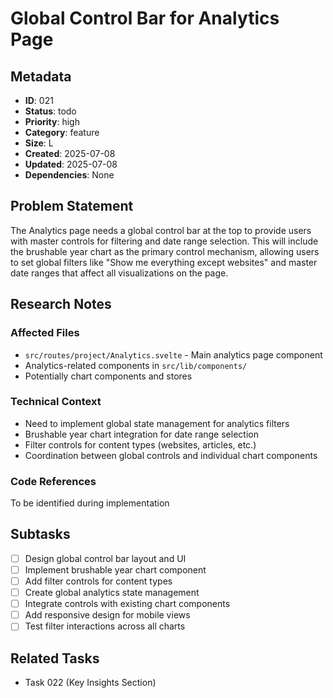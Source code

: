 # Global Control Bar for Analytics Page

## Metadata
- **ID**: 021
- **Status**: todo
- **Priority**: high
- **Category**: feature
- **Size**: L
- **Created**: 2025-07-08
- **Updated**: 2025-07-08
- **Dependencies**: None

## Problem Statement
The Analytics page needs a global control bar at the top to provide users with master controls for filtering and date range selection. This will include the brushable year chart as the primary control mechanism, allowing users to set global filters like "Show me everything except websites" and master date ranges that affect all visualizations on the page.

## Research Notes
### Affected Files
- `src/routes/project/Analytics.svelte` - Main analytics page component
- Analytics-related components in `src/lib/components/`
- Potentially chart components and stores

### Technical Context
- Need to implement global state management for analytics filters
- Brushable year chart integration for date range selection
- Filter controls for content types (websites, articles, etc.)
- Coordination between global controls and individual chart components

### Code References
To be identified during implementation

## Subtasks
- [ ] Design global control bar layout and UI
- [ ] Implement brushable year chart component
- [ ] Add filter controls for content types
- [ ] Create global analytics state management
- [ ] Integrate controls with existing chart components
- [ ] Add responsive design for mobile views
- [ ] Test filter interactions across all charts

## Related Tasks
- Task 022 (Key Insights Section)